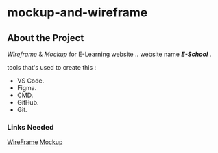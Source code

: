 # mockup-and-wireframe
## About the Project
 *Wireframe* & *Mockup* for E-Learning website ..
website name ***E-School*** .

tools that's used to create this :
* VS Code.
* Figma.
* CMD.
* GitHub.
* Git.


### Links Needed
[WireFrame](https://www.figma.com/file/3G5MqNU39niOd9l8EPpM7H/Wireframe-%26-Mockup?node-id=0%3A1)
[Mockup](https://www.figma.com/file/3G5MqNU39niOd9l8EPpM7H/Wireframe-%26-Mockup?node-id=13%3A795)
